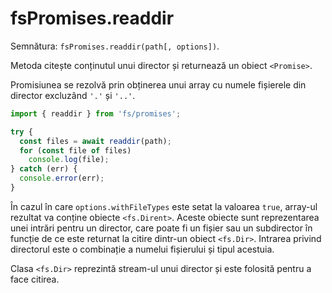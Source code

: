 # fsPromises.readdir

Semnătura: `fsPromises.readdir(path[, options])`.

Metoda citește conținutul unui director și returnează un obiect `<Promise>`.

Promisiunea se rezolvă prin obținerea unui array cu numele fișierele din director excluzând `'.'` și `'..'`.

```javascript
import { readdir } from 'fs/promises';

try {
  const files = await readdir(path);
  for (const file of files)
    console.log(file);
} catch (err) {
  console.error(err);
}
```

În cazul în care `options.withFileTypes` este setat la valoarea `true`, array-ul rezultat va conține obiecte `<fs.Dirent>`. Aceste obiecte sunt reprezentarea unei intrări pentru un director, care poate fi un fișier sau un subdirector în funcție de ce este returnat la citire dintr-un obiect `<fs.Dir>`. Intrarea privind directorul este o combinație a numelui fișierului și tipul acestuia.

Clasa `<fs.Dir>` reprezintă stream-ul unui director și este folosită pentru a face citirea.
